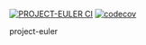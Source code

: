[![PROJECT-EULER CI](https://github.com/joao-felipe-santoro/project-euler/workflows/PROJECT-EULER%20CI/badge.svg?branch=master)](https://github.com/joao-felipe-santoro/project-euler/actions?query=workflow%3A%22PROJECT-EULER+CI%22)
[![codecov](https://codecov.io/gh/joao-felipe-santoro/project-euler/branch/master/graph/badge.svg?token=PNIBREQBSI)](undefined)

project-euler
